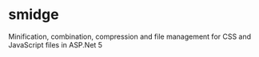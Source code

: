 smidge
======

Minification, combination, compression and file management for CSS and JavaScript files in ASP.Net 5
